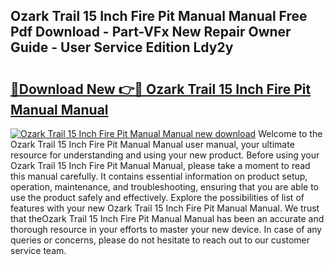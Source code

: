 ## Ozark Trail 15 Inch Fire Pit Manual Manual Free Pdf Download - Part-VFx New Repair Owner Guide - User Service Edition Ldy2y

# <h2><a href="http://bc20026.oget.top/?id=Ozark+Trail+15+Inch+Fire+Pit+Manual+Manual">🔗Download New 👉🔴 Ozark Trail 15 Inch Fire Pit Manual Manual</a></h2>

[![Ozark Trail 15 Inch Fire Pit Manual Manual new download](https://i.imgur.com/5g1atiW.png)](http://bc20026.oget.top/?id=Ozark+Trail+15+Inch+Fire+Pit+Manual+Manual)
Welcome to the Ozark Trail 15 Inch Fire Pit Manual Manual user manual, your ultimate resource for understanding and using your new product. Before using your Ozark Trail 15 Inch Fire Pit Manual Manual, please take a moment to read this manual carefully. It contains essential information on product setup, operation, maintenance, and troubleshooting, ensuring that you are able to use the product safely and effectively. Explore the possibilities of list of features with your new Ozark Trail 15 Inch Fire Pit Manual Manual. We trust that theOzark Trail 15 Inch Fire Pit Manual Manual has been an accurate and thorough resource in your efforts to master your new device. In case of any queries or concerns, please do not hesitate to reach out to our customer service team.
